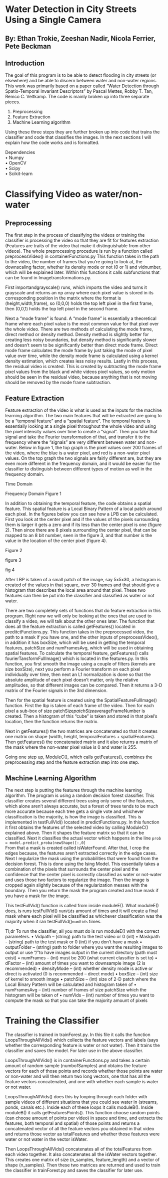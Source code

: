 # Water Detection in City Streets Using a Single Camera
## By: Ethan Trokie, Zeeshan Nadir, Nicola Ferrier, Pete Beckman

## Introduction

The goal of this program is to be able to detect flooding in city streets (or elsewhere) and be able to discern between water and non-water regions. This work was primarily based on a paper called “Water Detection through Spatio-Temporal Invariant Descriptors” by Pascal Mettes, Robby T. Tan, Remco C. Veltkamp. The code is mainly broken up into three separate pieces. 

1.	Preprocessing
2.	Feature Extraction
3.	Machine Learning algorithm

Using these three steps they are further broken up into code that trains the classifier and code that classifies the images. In the next sections I will explain how the code works and is formatted.

Dependencies  
•	Numpy  
•	OpenCV  
•	Scipy  
•	Scikit-learn  

# Classifying Video as water/non-water

## Preprocessing

The first step in the process of classifying the videos or training the classifier is processing the video so that they are fit for features extraction (Features are traits of the video that make it distinguishable from other videos). The whole preprocessing procedure is run by a function called preprocessVideo() in containerFunctions.py This function takes in the path to the video, the number of frames that you’re going to look at, the downscaling factor, whether its density mode or not (0 or 1) and vidnumber, which will be explained later. Within this functions it calls subfunctions that can be found in Imagetransformations.py. 

First importandgrayscale() runs, which imports the video and turns it grayscale and returns an np array where each pixel value is stored in its corresponding position in the matrix where the format is (height,width,frame), so (0,0,0) holds the top left pixel in the first frame, then (0,0,1) holds the top left pixel in the second frame. 

Next a “mode frame” is found. A “mode frame” is essentially a theoretical frame where each pixel value is the most common value for that pixel over the whole video. There are two methods of calculating the mode frame, direct method or density method. Density method is slightly better for creating less noisy boundaries, but density method is significantly slower and doesn’t seem to be significantly better than direct mode frame. Direct mode frame calculates the mode frame by just taking the mode of pixel value over time, while the density mode frame is calculated using a kernel density estimation, which creates less noisy results. 
Lastly in this process, the residual video is created. This is created by subtracting the mode frame pixel values from the black and white videos pixel values, so only motion should be seen in the residual video, because anything that is not moving should be removed by the mode frame subtraction.

## Feature Extraction

Feature extraction of the video is what is used as the inputs for the machine learning algorithm. The two main features that will be extracted are going to be a “temporal feature” and a “spatial feature”. The temporal feature is essentially looking at a single pixel throughout the whole video and using the pixel intensity values over time to create a “signal”. Then you take that signal and take the Fourier transformation of that, and transfer it to the frequency where the “signals” are very different between water and non-water. Below in figure 1, the top graph is the pixel values over 200 frames of the video, where the blue is a water pixel, and red is a non-water pixel values. On the top graph the two signals are fairly different are, but they are even more different in the frequency domain, and it would be easier for the classifier to distinguish between different types of motion as well in the frequency domain. 






Time Domain





Frequency Domain
Figure 1

In addition to obtaining the temporal feature, the code obtains a spatial feature. This spatial feature is a Local Binary Pattern of a local patch around each pixel. In the figures below you can see how a LPB can be calculated. First you look at the center pixel and if the values of the pixels surrounding them is larger it gets a zero and if its less than the center pixel is one (figure 2). Then since there are 8 pixels surrounding the center pixel, that can be mapped to an 8 bit number, seen in the figure 3, and that number is the value in the location of the center pixel (figure 4).

Figure 2

figure 3

fig 4

After LBP is taken of a small patch of the image, say 5x5x30, a histogram is created of the values in that square, over 30 frames and that should give a histogram that describes the local area around that pixel. These two features can then be put into the classifier and classified as water or not water. 

There are two completely sets of functions that do feature extraction in this program. Right now we will only be looking at the ones that are used to classify a video, we will talk about the other ones later. The function that does all the feature extraction is called getFeatures() located in preditctFunctions.py. This function takes in the preprocessed video, the path to a mask if you have one, and the other inputs of preprocessVideo(), in addition it has boxSize, which will be used in getting the temporal features, patchSize and numFramesAvg, which will be used in obtaining spatial features. To calculate the temporal feature, getFeatures() calls fourierTansformFullImage() which is located in the features.py. In this function, you first smooth the image using a couple of filters (kernels are size boxSize), next you perform a Fourier transform on each pixel individually over time, then next an L1 normalization is done so that the absolute amplitude of each pixel doesn’t matter, only the relative amplitudes, so that different images can be compared. Then it returns a 3-D matrix of the Fourier signals in the 3rd dimension.

Then for the spatial feature is created using the SpatialFeatureFullImage() function. First the lbp is taken of each frame of the video. Then for each pixel a sub-box of size patchSize*patchSize*averageFrameNumber is created. Then a histogram of this “cube” is taken and stored in that pixel’s location, then the function returns the matrix.

Next in getFeatures() the two matrices are concatenated so that it creates one matrix on shape (width, height, temporalFeatures + spatialFeatures). Then getFeatures() the concatenated matrix and it also returns a matrix of the mask where the non-water pixel value is 0 and water is 255. 

Going one step up, ModuleC(), which calls getFeatures(), combines the preprocessing step and the feature extraction step into one step.

## Machine Learning Algorithm

The next step is putting the features through the machine learning algorithm. The program is using a random decision forest classifier. This classifier creates several different trees using only some of the features, which alone aren’t always accurate, but a forest of trees tends to be much more accurate because each tree gets a single vote and whichever classification is the majority, is how the image is classified. This is implemented in testFullVid() located in predictFunctions.py. In this function it first obtains the features of the selected video by calling ModuleC() explained above. Then it shapes the feature matrix so that it can be classified. Next it classifies the actual vector which happens in the line `prob = model.predict_proba(newShape)[:,0]`  
From that a mask is created called isWaterFound. After that, I crop the edges because, the features aren’t extracted correctly in the edge cases. Next I regularize the mask using the probabilities that were found from the decision forest. This is done using the Ising Model. This essentially takes a combination of the pixels that surrounds the center pixel and the confidence that the center pixel is correctly classified as water or not-water and uses those two factors to regularize the image. Then the image is cropped again slightly because of the regularization messes with the boundary. Then you return the mask the program created and true mask if you have a mask for the image.

This testFullVid() function is called from inside moduleE(). What moduleE() does, is runs testFullVid() `numVids` amount of times and it will create a final mask where each pixel will be classified as whichever classification was the majority when it ran testFullVid()`numVids` times.


Tl;dr
To run the classifier, all you must do is run moduleE() with the correct parameters.
•	Vidpath – (string) path to the test video or 0 (int)
•	Maskpath - (string) path to the test mask or 0 (int) if you don’t have a mask
•	outputFolder – (string) path to folder where you want the resulting images to output or use “/”to have images output in the current directory (path must exist)
•	numFrames – (int) must be 200 (what current classifier is set to)
•	dFactor – (int) amount of times you want to downsample image (2 is recommended)
•	densityMode – (int) whether density mode is active or direct is activated (0 is recommended – direct mode)
•	boxSize – (int) size of kernel to smooth image
•	patchSize – (int) size of 2-D patch where the Local Binary Pattern will be calculated and histogram taken of
•	numFramesAvg – (int) number of frames of size patchSize which the histogram will be taken of
•	numVids – (int) number of times you want to compute the mask so that you can take the majority amount of pixels



# Training the Classifier

The classifier is trained in trainForest.py. In this file it calls the function LoopsThroughAllVids() which collects the feature vectors and labels (says whether the corresponding feature is water or not water). Then it trains the classifier and saves the model. For later use in the above classifier.

LoopsThroughAllVids() is in containerFunctions.py and takes a certain amount of random sample (numbofSamples) and obtains the feature vectors for each of those points and records whether those points are water or non-water and will then return two long vectors, one that has all the feature vectors concatenated, and one with whether each sample is water or not water.

LoopsThroughAllVids() does this by looping through each folder with sample videos of different situations that you could see water in (streams, ponds, canals etc.). Inside each of these loops it calls moduleB(). Inside moduleB() it calls getFeaturesPoints(). This function choose random points (can choose amount of points per video) in space and time, and extracts the features, both temporal and spatial) of those points and returns a concatenated vector of all the feature vectors you obtained in that video and returns those vector as totalFeatures and whether those features were water or not water in the vector isWater.

Then LoopsThroughAllVids() concatenates all of the totalFeatures from each video together. It also concatenates all the isWater vectors together. This creates one matrix of size (n_samples, feature_length) and a vector of shape (n_samples). Then these two matrices are returned and used to train the classifier in trainForest.py and saves the classifier for later use.
